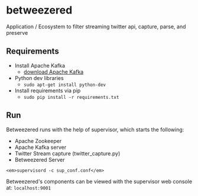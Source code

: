 # betweezered
Application / Ecosystem to filter streaming twitter api, capture, parse, and preserve


## Requirements

* Install Apache Kafka
  * <a href="http://kafka.apache.org/downloads.html">download Apache Kafka</a>
* Python dev libraries
  * `sudo apt-get install python-dev`
* Install requirements via pip
  * `sudo pip install -r requirements.txt`


## Run

Betweezered runs with the help of supervisor, which starts the following:<br>
* Apache Zookeeper
* Apache Kafka server
* Twitter Stream capture (twitter_capture.py)
* Betweezered Server

`<em>supervisord -c sup_conf.conf</em>`

Betweezered's components can be viewed with the supervisor web console at: `localhost:9001`
